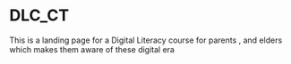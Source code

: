 # DLC_CT
This is a landing page for a Digital Literacy course for parents , and elders which makes them aware of these digital era

